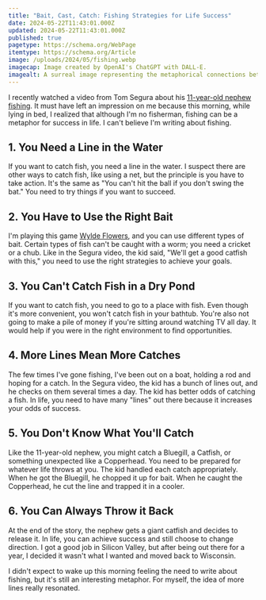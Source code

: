 ```yaml
---
title: "Bait, Cast, Catch: Fishing Strategies for Life Success"
date: 2024-05-22T11:43:01.000Z
updated: 2024-05-22T11:43:01.000Z
published: true
pagetype: https://schema.org/WebPage
itemtype: https://schema.org/Article
image: /uploads/2024/05/fishing.webp
imagecap: Image created by OpenAI's ChatGPT with DALL-E.
imagealt: A surreal image representing the metaphorical connections between fishing and life success from your article.
---
```

I recently watched a video from Tom Segura about his [11-year-old nephew fishing](https://www.facebook.com/TomSeguraTour/videos/698944505535973/). It must have left an impression on me because this morning, while lying in bed, I realized that although I'm no fisherman, fishing can be a metaphor for success in life. I can't believe I'm writing about fishing.

## 1. You Need a Line in the Water

If you want to catch fish, you need a line in the water. I suspect there are other ways to catch fish, like using a net, but the principle is you have to take action. It's the same as "You can't hit the ball if you don't swing the bat." You need to try things if you want to succeed.

## 2. You Have to Use the Right Bait

I'm playing this game [Wylde Flowers](https://wyldeflowersgame.com/), and you can use different types of bait. Certain types of fish can't be caught with a worm; you need a cricket or a chub. Like in the Segura video, the kid said, "We'll get a good catfish with this," you need to use the right strategies to achieve your goals.

## 3. You Can't Catch Fish in a Dry Pond

If you want to catch fish, you need to go to a place with fish. Even though it's more convenient, you won't catch fish in your bathtub. You're also not going to make a pile of money if you're sitting around watching TV all day. It would help if you were in the right environment to find opportunities.

## 4. More Lines Mean More Catches

The few times I've gone fishing, I've been out on a boat, holding a rod and hoping for a catch. In the Segura video, the kid has a bunch of lines out, and he checks on them several times a day. The kid has better odds of catching a fish. In life, you need to have many "lines" out there because it increases your odds of success.

## 5. You Don't Know What You'll Catch

Like the 11-year-old nephew, you might catch a Bluegill, a Catfish, or something unexpected like a Copperhead. You need to be prepared for whatever life throws at you. The kid handled each catch appropriately. When he got the Bluegill, he chopped it up for bait. When he caught the Copperhead, he cut the line and trapped it in a cooler.

## 6. You Can Always Throw it Back

At the end of the story, the nephew gets a giant catfish and decides to release it. In life, you can achieve success and still choose to change direction. I got a good job in Silicon Valley, but after being out there for a year, I decided it wasn't what I wanted and moved back to Wisconsin.

I didn't expect to wake up this morning feeling the need to write about fishing, but it's still an interesting metaphor. For myself, the idea of more lines really resonated.
